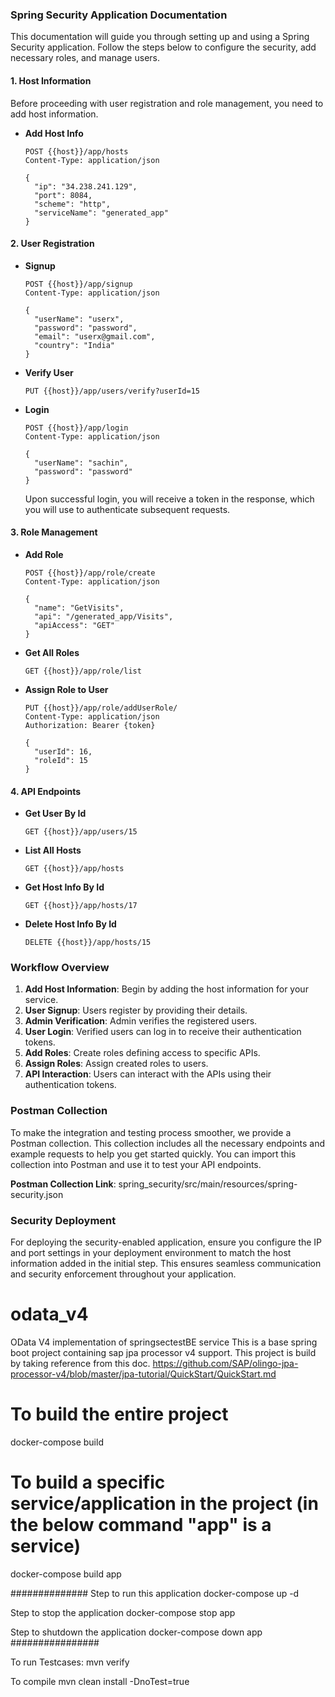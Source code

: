 ### Spring Security Application Documentation

This documentation will guide you through setting up and using a Spring Security application. Follow the steps below to configure the security, add necessary roles, and manage users.

#### 1. Host Information

Before proceeding with user registration and role management, you need to add host information.

- **Add Host Info**

  ```http
  POST {{host}}/app/hosts
  Content-Type: application/json

  {
    "ip": "34.238.241.129",
    "port": 8084,
    "scheme": "http",
    "serviceName": "generated_app"
  }
  ```

#### 2. User Registration

- **Signup**

  ```http
  POST {{host}}/app/signup
  Content-Type: application/json

  {
    "userName": "userx",
    "password": "password",
    "email": "userx@gmail.com",
    "country": "India"
  }
  ```

- **Verify User**

  ```http
  PUT {{host}}/app/users/verify?userId=15
  ```

- **Login**

  ```http
  POST {{host}}/app/login
  Content-Type: application/json

  {
    "userName": "sachin",
    "password": "password"
  }
  ```

  Upon successful login, you will receive a token in the response, which you will use to authenticate subsequent requests.

#### 3. Role Management

- **Add Role**

  ```http
  POST {{host}}/app/role/create
  Content-Type: application/json

  {
    "name": "GetVisits",
    "api": "/generated_app/Visits",
    "apiAccess": "GET"
  }
  ```

- **Get All Roles**

  ```http
  GET {{host}}/app/role/list
  ```

- **Assign Role to User**

  ```http
  PUT {{host}}/app/role/addUserRole/
  Content-Type: application/json
  Authorization: Bearer {token}

  {
    "userId": 16,
    "roleId": 15
  }
  ```

#### 4. API Endpoints

- **Get User By Id**

  ```http
  GET {{host}}/app/users/15
  ```

- **List All Hosts**

  ```http
  GET {{host}}/app/hosts
  ```

- **Get Host Info By Id**

  ```http
  GET {{host}}/app/hosts/17
  ```

- **Delete Host Info By Id**

  ```http
  DELETE {{host}}/app/hosts/15
  ```

### Workflow Overview

1. **Add Host Information**: Begin by adding the host information for your service.
2. **User Signup**: Users register by providing their details.
3. **Admin Verification**: Admin verifies the registered users.
4. **User Login**: Verified users can log in to receive their authentication tokens.
5. **Add Roles**: Create roles defining access to specific APIs.
6. **Assign Roles**: Assign created roles to users.
7. **API Interaction**: Users can interact with the APIs using their authentication tokens.

### Postman Collection

To make the integration and testing process smoother, we provide a Postman collection. This collection includes all the necessary endpoints and example requests to help you get started quickly. You can import this collection into Postman and use it to test your API endpoints.

**Postman Collection Link**: spring_security/src/main/resources/spring-security.json

### Security Deployment

For deploying the security-enabled application, ensure you configure the IP and port settings in your deployment environment to match the host information added in the initial step. This ensures seamless communication and security enforcement throughout your application.

# odata_v4
OData V4 implementation of springsectestBE service
This is a base spring boot project containing sap jpa processor v4 support. This project is build by taking reference from this doc. https://github.com/SAP/olingo-jpa-processor-v4/blob/master/jpa-tutorial/QuickStart/QuickStart.md

# To build the entire project
docker-compose build

# To build a specific service/application in the project (in the below command "app" is a service)
docker-compose build app

##############
Step to run this application
docker-compose up -d

Step to stop the application
docker-compose stop app

Step to shutdown the application
docker-compose down app
################


To run Testcases:
mvn verify

To compile
mvn clean install -DnoTest=true

